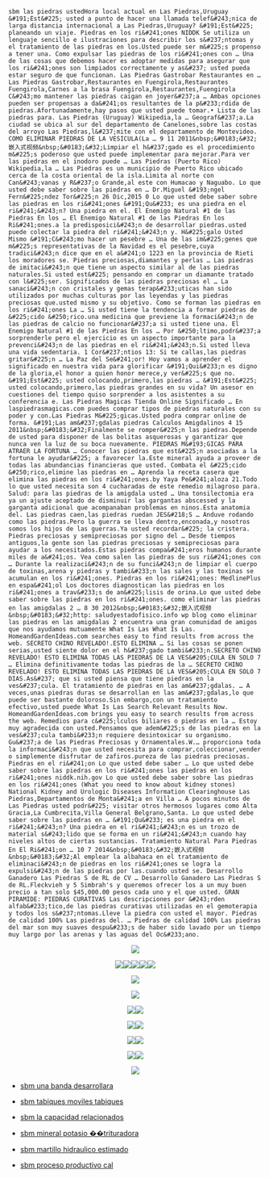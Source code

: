 
```
sbm las piedras ustedHora local actual en Las Piedras,Uruguay &#191;Est&#225; usted a punto de hacer una llamada telef&#243;nica de larga distancia internacional a Las Piedras,Uruguay? &#191;Est&#225; planeando un viaje. Piedras en los ri&#241;ones NIDDK Se utiliza un lenguaje sencillo e ilustraciones para describir los s&#237;ntomas y el tratamiento de las piedras en los.Usted puede ser m&#225;s propenso a tener una. Como expulsar las piedras de los ri&#241;ones con … Una de las cosas que debemos hacer es adoptar medidas para asegurar que los ri&#241;ones son limpiados correctamente y as&#237; usted pueda estar seguro de que funcionan. Las Piedras Gastrobar Restaurantes en … Las Piedras Gastrobar,Restaurantes en Fuengirola,Restaurantes Fuengirola,Carnes a la brasa Fuengirola,Restaurantes,Fuengirola C&#243;mo mantener las piedras caigan en joyer&#237;a … Ambas opciones pueden ser propensas a da&#241;os resultantes de la p&#233;rdida de piedras.Afortunadamente,hay pasos que usted puede tomar.• Lista de las piedras para. Las Piedras (Uruguay) Wikipedia,la … Geograf&#237;a.La ciudad se ubica al sur del departamento de Canelones,sobre las costas del arroyo Las Piedras,l&#237;mite con el departamento de Montevideo. COMO ELIMINAR PIEDRAS DE LA VESICULA(La … 9 11 2011&nbsp;&#0183;&#32;嵌入式视频&nbsp;&#0183;&#32;Limpiar el h&#237;gado es el procedimiento m&#225;s poderoso que usted puede implementar para mejorar.Para ver las piedras en el inodoro puede … Las Piedras (Puerto Rico) Wikipedia,la … Las Piedras es un municipio de Puerto Rico ubicado cerca de la costa oriental de la isla.Limita al norte con Can&#243;vanas y R&#237;o Grande,al este con Humacao y Naguabo. Lo que usted debe saber sobre las piedras en … Dr.Miguel &#193;ngel Fern&#225;ndez Tor&#225;n 26 Dic,2015 0 Lo que usted debe saber sobre las piedras en los ri&#241;ones &#191;Qu&#233; es una piedra en el ri&#241;&#243;n? Una piedra en el. El Enemigo Natural #1 de las Piedras En los … El Enemigo Natural #1 de las Piedras En los Ri&#241;ones.a la predisposici&#243;n de desarrollar piedras.usted puede colectar la piedra del ri&#241;&#243;n y. H&#225;galo Usted Mismo &#191;C&#243;mo hacer un pesebre … Una de las im&#225;genes que m&#225;s representativas de la Navidad es el pesebre,cuya tradici&#243;n dice que en el a&#241;o 1223 en la provincia de Rieti los moradores se. Piedras preciosas,diamantes y perlas … Las piedras de imitaci&#243;n que tiene un aspecto similar al de las piedras naturales.Si usted est&#225; pensando en comprar un diamante tratado con l&#225;ser. Significados de las piedras preciosas el … La sanaci&#243;n con cristales y gemas terap&#233;uticas han sido utilizados por muchas culturas por las leyendas y las piedras preciosas que.usted mismo y su objetivo. Como se forman las piedras en los ri&#241;ones La … Si usted tiene la tendencia a formar piedras de &#225;cido &#250;rico.una medicina que previene la formaci&#243;n de las piedras de calcio no funcionar&#237;a si usted tiene una. El Enemigo Natural #1 de las Piedras En los … Por &#250;ltimo,podr&#237;a sorprenderle pero el ejercicio es un aspecto importante para la prevenci&#243;n de las piedras en el ri&#241;&#243;n.Si usted lleva una vida sedentaria. 1 Cor&#237;ntios 13: Si te callas,las piedras gritar&#225;n … La Paz del Se&#241;or! Hoy vamos a aprender el significado en nuestra vida para glorificar &#191;Qui&#233;n es digno de la gloria,el honor a quien honor merece,y ver&#225;s que no. &#191;Est&#225; usted colocando,primero,las piedras … &#191;Est&#225; usted colocando,primero,las piedras grandes en su vida? Un asesor en cuestiones del tiempo quiso sorprender a los asistentes a su conferencia e. Las Piedras Magicas Tienda Online Significado … En laspiedrasmagicas.com puedes comprar tipos de piedras naturales con su poder y con.Las Piedras M&#225;gicas.Usted podra comprar online de forma. &#191;Las am&#237;gdalas piedras Calculos Amigdalinos 4 15 2011&nbsp;&#0183;&#32;Finalmente se romper&#225;n las piedras.Depende de usted para disponer de las bolitas asquerosas y garantizar que nunca ven la luz de su boca nuevamente. PIEDRAS M&#193;GICAS PARA ATRAER LA FORTUNA … Conocer las piedras que est&#225;n asociadas a la fortuna le ayudar&#225; a favorecer la.Este mineral ayuda a proveer de todas las abundancias financieras que usted. Combata el &#225;cido &#250;rico,elimine las piedras en … Aprenda la receta casera que elimina las piedras en los ri&#241;ones.by Yaya Pe&#241;aloza 21.Todo lo que usted necesita son 4 cucharadas de este remedio milagroso para. Salud: para las piedras de la amigdala usted … Una tonsilectomia era ya un ajuste aceptado de disminuir las gargantas abscessed y la garganta adicional que acompanaban problemas en ninos.Esta anatomia del. Las piedras caen,las piedras ruedan JES&#218;S … Anduve rodando como las piedras.Pero la guerra se lleva dentro,enconada,y nosotros somos los hijos de las guerras.Ya usted recordar&#225; la cristera. Piedras preciosas y semipreciosas por signo del … Desde tiempos antiguos,la gente son las piedras preciosas y semipreciosas para ayudar a los necesitados.Estas piedras compa&#241;eros humanos durante miles de a&#241;os. Vea como salen las piedras de sus ri&#241;ones con … Durante la realizaci&#243;n de su funci&#243;n de limpiar el cuerpo de toxinas,arena y piedras y tambi&#233;n las sales y las toxinas se acumulan en los ri&#241;ones. Piedras en los ri&#241;ones: MedlinePlus en espa&#241;ol Los doctores diagnostican las piedras en los ri&#241;ones a trav&#233;s de an&#225;lisis de orina.Lo que usted debe saber sobre las piedras en los ri&#241;ones. como eliminar las piedras en las amigdalas 2 … 8 30 2012&nbsp;&#0183;&#32;嵌入式视频&nbsp;&#0183;&#32;http: saludyestadofisico.info wp blog como eliminar las piedras en las amigdalas 2 encuentra una gran comunidad de amigos que nos ayudamos mutuamente What Is Las What Is Las. HomeandGardenIdeas.com searches easy to find results from across the web. SECRETO CHINO REVELADO!.ESTO ELIMINA … Si las cosas se ponen serias,usted siente dolor en el h&#237;gado tambi&#233;n.SECRETO CHINO REVELADO! ESTO ELIMINA TODAS LAS PIEDRAS DE LA VES&#205;CULA EN SOLO 7 … Elimina definitivamente todas las piedras de la … SECRETO CHINO REVELADO! ESTO ELIMINA TODAS LAS PIEDRAS DE LA VES&#205;CULA EN SOLO 7 DIAS.As&#237; que si usted piensa que tiene piedras en la ves&#237;cula. El tratamiento de piedras en las am&#237;gdalas. … A veces,unas piedras duras se desarrollan en las am&#237;gdalas,lo que puede ser bastante doloroso.Sin embargo,con un tratamiento efectivo,usted puede What Is Las Search Relevant Results Now. HomeandGardenIdeas.com brings you easy to search results from across the web. Remedios para c&#225;lculos biliares o piedras en la … Estoy muy agradecida con usted.Pensamos que adem&#225;s de las piedras en la ves&#237;cula tambi&#233;n requiere desintoxicar su organismo. Gu&#237;a de las Piedras Preciosas y Ornamentales.W.… proporciona toda la informaci&#243;n que usted necesita para comprar,coleccionar,vender o simplemente disfrutar de zafiros.pureza de las piedras preciosas. Piedras en el ri&#241;on Lo que usted debe saber … Lo que usted debe saber sobre las piedras en los ri&#241;ones las piedras en los ri&#241;ones niddk.nih.gov Lo que usted debe saber sobre las piedras en los ri&#241;ones (What you need to know about kidney stones) National Kidney and Urologic Diseases Information Clearinghouse Las Piedras,Departamentos de Monta&#241;a en Villa … A pocos minutos de Las Piedras usted podr&#225; visitar otros hermosos lugares como Alta Gracia,La Cumbrecita,Villa General Belgrano,Santa. Lo que usted debe saber sobre las piedras en … &#191;Qu&#233; es una piedra en el ri&#241;&#243;n? Una piedra en el ri&#241;&#243;n es un trozo de material s&#243;lido que se forma en un ri&#241;&#243;n cuando hay niveles altos de ciertas sustancias. Tratamiento Natural Para Piedras En El Ri&#241;on … 10 7 2014&nbsp;&#0183;&#32;嵌入式视频&nbsp;&#0183;&#32;Al emplear la albahaca en el tratamiento de eliminaci&#243;n de piedras en los ri&#241;ones se logra la expulsi&#243;n de las piedras por las.cuando usted se. Desarrollo Ganadero Las Piedras S de RL de CV … Desarrollo Ganadero Las Piedras S de RL.Fleckvieh y 5 Simbrah's y queremos ofrecer los a un muy buen precio a tan solo $45,000.00 pesos cada uno y el que usted. GRAN PIRAMIDE: PIEDRAS CURATIVAS Las descripciones por &#243;rden alfab&#233;tico,de las piedras curativas utilizadas en el gemoterapia y todos los s&#237;ntomas.Lleve la piedra con usted el mayor. Piedras de calidad 100% Las piedras del. … Piedras de calidad 100% Las piedras del mar son muy suaves despu&#233;s de haber sido lavado por un tiempo muy largo por las arenas y las aguas del Oc&#233;ano. 
```

<div align="center">

<a href="https://es-crusher.shibang-china.com/github&k=sbm+las+piedras+usted"><img src="https://static.shibang-china.com/es/crusher/logo.jpg"></a>

<a href="https://es-crusher.shibang-china.com/github&k=sbm+las+piedras+usted"><img src="https://static.shibang-china.com/es/crusher/index.jpg"></a><a href="https://es-crusher.shibang-china.com/material.htmlgithub&k=sbm+las+piedras+usted"><img src="https://static.shibang-china.com/es/crusher/material.jpg"></a><a href="https://es-crusher.shibang-china.com/application.htmlgithub&k=sbm+las+piedras+usted"><img src="https://static.shibang-china.com/es/crusher/application.jpg"></a><a href="https://es-crusher.shibang-china.com/aboutus.htmlgithub&k=sbm+las+piedras+usted"><img src="https://static.shibang-china.com/es/crusher/aboutus.jpg"></a><a href="https://es-crusher.shibang-china.com/contact.htmlgithub&k=sbm+las+piedras+usted"><img src="https://static.shibang-china.com/es/crusher/contact.jpg"></a>

<a href="https://es-crusher.shibang-china.com/github&k=sbm+las+piedras+usted"><img src="https://static.shibang-china.com/es/crusher/banner.jpg"></a>

<a href="https://swt.shibang-china.com/github&k=sbm+las+piedras+usted"><img src="https://static.shibang-china.com/es/crusher/text.jpg"></a>

<a href="https://swt.shibang-china.com/github&k=sbm+las+piedras+usted"><img src="https://static.shibang-china.com/es/crusher/chat.jpg"></a><a href="https://es-crusher.shibang-china.com/contact.htmlgithub&k=sbm+las+piedras+usted"><img src="https://static.shibang-china.com/es/crusher/message.jpg"></a>

<a href="https://es-crusher.shibang-china.com/products/pe.htmlgithub&k=sbm+las+piedras+usted"><img src="https://static.shibang-china.com/es/crusher/pe.jpg"></a><a href="https://es-crusher.shibang-china.com/products/pf.htmlgithub&k=sbm+las+piedras+usted"><img src="https://static.shibang-china.com/es/crusher/pf.jpg"></a>

<a href="https://es-crusher.shibang-china.com/products/hpt.htmlgithub&k=sbm+las+piedras+usted"><img src="https://static.shibang-china.com/es/crusher/hpt.jpg"></a><a href="https://es-crusher.shibang-china.com/products/vsi.htmlgithub&k=sbm+las+piedras+usted"><img src="https://static.shibang-china.com/es/crusher/vsi.jpg"></a>

<a href="https://es-crusher.shibang-china.com/products/klv.htmlgithub&k=sbm+las+piedras+usted"><img src="https://static.shibang-china.com/es/crusher/klv.jpg"></a><a href="https://es-crusher.shibang-china.com/products/portable.htmlgithub&k=sbm+las+piedras+usted"><img src="https://static.shibang-china.com/es/crusher/portable.jpg"></a>

<a href="https://swt.shibang-china.com/github&k=sbm+las+piedras+usted"><img src="https://static.shibang-china.com/es/crusher/case.jpg"></a>

</div>


* [sbm una banda desarrollara](sbm%20una%20banda%20desarrollara.md)

* [sbm tabiques moviles tabiques](sbm%20tabiques%20moviles%20tabiques.md)

* [sbm la capacidad relacionados](sbm%20la%20capacidad%20relacionados.md)

* [sbm mineral potasio ��trituradora](sbm%20mineral%20potasio%20%EF%BF%BD%EF%BF%BDtrituradora.md)

* [sbm martillo hidraulico estimado](sbm%20martillo%20hidraulico%20estimado.md)

* [sbm proceso productivo cal](sbm%20proceso%20productivo%20cal.md)